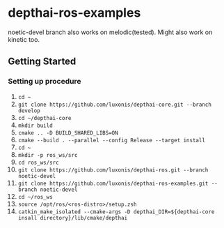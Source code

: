 # depthai-ros-examples
noetic-devel branch also works on melodic(tested). Might also work on kinetic too.


## Getting Started
### Setting up procedure

1. `cd ~`
2. `git clone https://github.com/luxonis/depthai-core.git --branch develop`
3. `cd ~/depthai-core`
4. `mkdir build`
5. `cmake .. -D BUILD_SHARED_LIBS=ON`
6. `cmake --build . --parallel --config Release --target install`   
7. `cd ~`
8. `mkdir -p ros_ws/src`
9. `cd ros_ws/src`
10. `git clone https://github.com/luxonis/depthai-ros.git --branch noetic-devel`
11. `git clone https://github.com/luxonis/depthai-ros-examples.git --branch noetic-devel`
12. `cd ~/ros_ws`
13. `source /opt/ros/<ros-distro>/setup.zsh`     
14. `catkin_make_isolated --cmake-args -D depthai_DIR=${depthai-core insall directory}/lib/cmake/depthai`